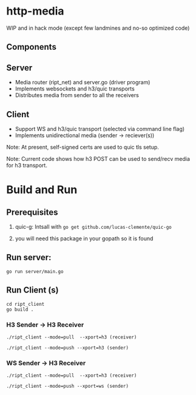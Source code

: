 # http-media
WIP and in hack mode (except few landmines and no-so optimized code)

Components
----------

## Server
- Media router (ript_net) and server.go (driver program)
- Implements websockets and h3/quic transports
- Distributes media from sender to all the receivers

## Client
- Support WS and h3/quic transport (selected via command line flag)
- Implements unidirectional media (sender -> reciever(s))
   
Note: At present, self-signed certs are used to quic tls setup.

Note: Current code shows how h3 POST can be used to send/recv media for h3 transport.

# Build and Run

## Prerequisites

1. quic-g: Intsall with
   ```go get github.com/lucas-clemente/quic-go ```

2. you will need this package in your gopath so it is found

## Run server:
   ``` go run server/main.go ```

## Run Client (s)
```
cd ript_client
go build .
```

### H3 Sender -> H3 Receiver
```
./ript_client --mode=pull  --xport=h3 (receiver)

./ript_client --mode=push --xport=h3 (sender)
```

### WS Sender -> H3 Receiver
```
./ript_client --mode=pull  --xport=h3 (receiver)

./ript_client --mode=push --xport=ws (sender)
```



